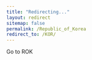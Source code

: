 ```yaml
---
title: "Redirecting..."
layout: redirect
sitemap: false
permalink: /Republic_of_Korea
redirect_to: /KOR/
---
```


Go to ROK